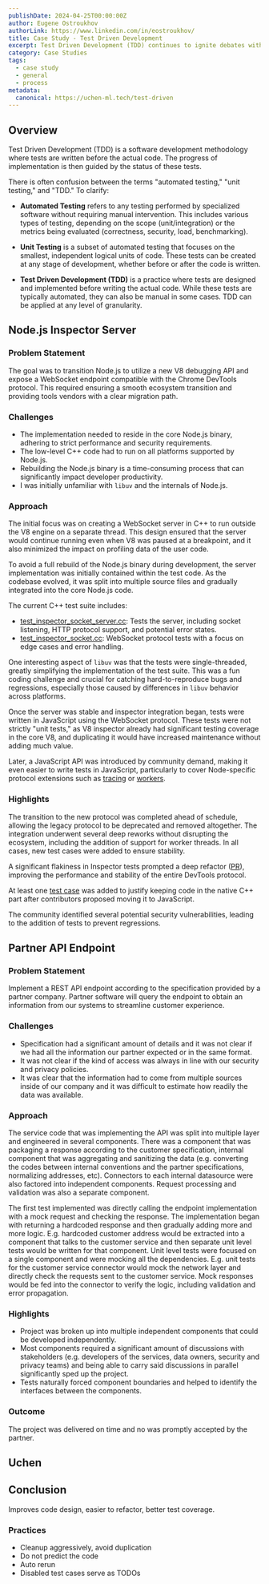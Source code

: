 ```yaml
---
publishDate: 2024-04-25T00:00:00Z
author: Eugene Ostroukhov
authorLink: https://www.linkedin.com/in/eostroukhov/
title: Case Study - Test Driven Development
excerpt: Test Driven Development (TDD) continues to ignite debates within the developer community. In this article, I share my experiences and insights gained from implementing TDD in various projects.
category: Case Studies
tags:
  - case study
  - general
  - process
metadata:
  canonical: https://uchen-ml.tech/test-driven
---
```


## Overview

Test Driven Development (TDD) is a software development methodology where tests are written before the actual code. The progress of implementation is then guided by the status of these tests.

There is often confusion between the terms "automated testing," "unit testing," and "TDD." To clarify:

- **Automated Testing** refers to any testing performed by specialized software without requiring manual intervention. This includes various types of testing, depending on the scope (unit/integration) or the metrics being evaluated (correctness, security, load, benchmarking).

- **Unit Testing** is a subset of automated testing that focuses on the smallest, independent logical units of code. These tests can be created at any stage of development, whether before or after the code is written.

- **Test Driven Development (TDD)** is a practice where tests are designed and implemented before writing the actual code. While these tests are typically automated, they can also be manual in some cases. TDD can be applied at any level of granularity.

## Node.js Inspector Server

### Problem Statement

The goal was to transition Node.js to utilize a new V8 debugging API and expose a WebSocket endpoint compatible with the Chrome DevTools protocol. This required ensuring a smooth ecosystem transition and providing tools vendors with a clear migration path.

### Challenges

- The implementation needed to reside in the core Node.js binary, adhering to strict performance and security requirements.
- The low-level C++ code had to run on all platforms supported by Node.js.
- Rebuilding the Node.js binary is a time-consuming process that can significantly impact developer productivity.
- I was initially unfamiliar with `libuv` and the internals of Node.js.

### Approach

The initial focus was on creating a WebSocket server in C++ to run outside the V8 engine on a separate thread. This design ensured that the server would continue running even when V8 was paused at a breakpoint, and it also minimized the impact on profiling data of the user code.

To avoid a full rebuild of the Node.js binary during development, the server implementation was initially contained within the test code. As the codebase evolved, it was split into multiple source files and gradually integrated into the core Node.js code.

The current C++ test suite includes:

- [test_inspector_socket_server.cc](https://github.com/nodejs/node/blob/main/test/cctest/test_inspector_socket_server.cc): Tests the server, including socket listening, HTTP protocol support, and potential error states.
- [test_inspector_socket.cc](https://github.com/nodejs/node/blob/main/test/cctest/test_inspector_socket.cc): WebSocket protocol tests with a focus on edge cases and error handling.

One interesting aspect of `libuv` was that the tests were single-threaded, greatly simplifying the implementation of the test suite. This was a fun coding challenge and crucial for catching hard-to-reproduce bugs and regressions, especially those caused by differences in `libuv` behavior across platforms.

Once the server was stable and inspector integration began, tests were written in JavaScript using the WebSocket protocol. These tests were not strictly "unit tests," as V8 inspector already had significant testing coverage in the core V8, and duplicating it would have increased maintenance without adding much value.

Later, a JavaScript API was introduced by community demand, making it even easier to write tests in JavaScript, particularly to cover Node-specific protocol extensions such as [tracing](https://github.com/nodejs/node/blob/main/test/parallel/test-inspector-tracing-domain.js) or [workers](https://github.com/nodejs/node/blob/main/test/parallel/test-worker-debug.js).

### Highlights

The transition to the new protocol was completed ahead of schedule, allowing the legacy protocol to be deprecated and removed altogether. The integration underwent several deep reworks without disrupting the ecosystem, including the addition of support for worker threads. In all cases, new test cases were added to ensure stability.

A significant flakiness in Inspector tests prompted a deep refactor ([PR](https://github.com/nodejs/node/pull/21182)), improving the performance and stability of the entire DevTools protocol.

At least one [test case](https://github.com/nodejs/node/pull/25455) was added to justify keeping code in the native C++ part after contributors proposed moving it to JavaScript.

The community identified several potential security vulnerabilities, leading to the addition of tests to prevent regressions.

## Partner API Endpoint

### Problem Statement

Implement a REST API endpoint according to the specification provided by a partner company. Partner software will query the endpoint to obtain an information from our systems to streamline customer experience.

### Challenges

- Specification had a significant amount of details and it was not clear if we had all the information our partner expected or in the same format.
- It was not clear if the kind of access was always in line with our security and privacy policies.
- It was clear that the information had to come from multiple sources inside of our company and it was difficult to estimate how readily the data was available.

### Approach

The service code that was implementing the API was split into multiple layer and
engineered in several components. There was a component that was packaging
a response according to the customer specification, internal component that was
aggregating and sanitizing the data (e.g. converting the codes between internal
conventions and the partner specifications, normalizing addresses, etc).
Connectors to each internal datasource were also factored into independent
components. Request processing and validation was also a separate component.

The first test implemented was directly calling the endpoint implementation with
a mock request and checking the response. The implementation began with
returning a hardcoded response and then gradually adding more and more logic.
E.g. hardcoded customer address would be extracted into a component that talks
to the customer service and then separate unit level tests would be written for
that component. Unit level tests were focused on a single component and were
mocking all the dependencies. E.g. unit tests for the customer service connector
would mock the network layer and directly check the requests sent to
the customer service. Mock responses would be fed into the connector to verify
the logic, including validation and error propagation.

### Highlights

- Project was broken up into multiple independent components that could be developed independently.
- Most components required a significant amount of discussions with stakeholders (e.g. developers of the services, data owners, security and privacy teams) and being able to carry said discussions in parallel significantly sped up the project.
- Tests naturally forced component boundaries and helped to identify the interfaces between the components.

### Outcome

The project was delivered on time and no was promptly accepted by the partner.

## Uchen

## Conclusion

Improves code design, easier to refactor, better test coverage.

### Practices

- Cleanup aggressively, avoid duplication
- Do not predict the code
- Auto rerun
- Disabled test cases serve as TODOs
